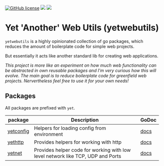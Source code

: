 [![GitHub license](https://img.shields.io/github/license/pvormste/yetwebutils)](https://github.com/pvormste/yetwebutils/blob/master/LICENSE) ![](https://github.com/pvormste/yetwebutils/workflows/lint/badge.svg?branch=master) ![](https://github.com/pvormste/yetwebutils/workflows/tests/badge.svg?branch=master)

# Yet 'Another' Web Utils (yetwebutils)

`yetwebutils` is a highly opinionated collection of go packages, which reduces the amount of boilerplate code for simple web projects.

But essentially it acts like another standard lib for creating web applications.

_This project is more like an experiment on how much web functionality can be abstracted in own reusable packages and I'm very curious how this will evolve. The main goal is to reduce boilerplate code for greenfield web projects. Nervertheless feel free to use it for your own needs!_

## Packages

All packages are prefixed with `yet`.

| package | Description | GoDoc |
| ------- | ----------- | ----- |
| [yetconfig](https://github.com/pvormste/yet-web-utils/tree/master/yetconfig) | Helpers for loading config from environment | [docs](https://godoc.org/github.com/pvormste/yetwebutils/yetconfig) |
| [yethttp](https://github.com/pvormste/yet-web-utils/tree/master/yethttp) | Provides helpers for working with http | [docs](https://godoc.org/github.com/pvormste/yetwebutils/yethttp) |
| [yetnet](https://github.com/pvormste/yet-web-utils/tree/master/yetnet) | Provides helper code for working with low level network like TCP, UDP and Ports | [docs](https://godoc.org/github.com/pvormste/yetwebutils/yetnet) |
 
